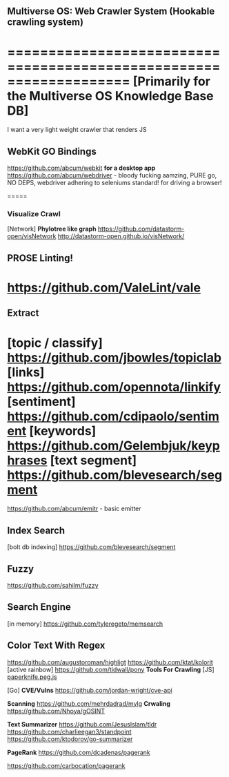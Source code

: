 ##
##  Multiverse OS: Web Crawler System (Hookable crawling system)
===================================================================
            [Primarily for the Multiverse OS Knowledge Base DB]
===================================================================


I want a very light weight crawler that renders JS
## WebKit GO Bindings 
https://github.com/abcum/webkit **for a desktop app**
https://github.com/abcum/webdriver - bloody fucking aamzing, PURE go, NO DEPS, webdriver adhering to seleniums standard! for driving a browser!

=====
### Visualize Crawl
[Network]
**Phylotree like graph**
https://github.com/datastorm-open/visNetwork
http://datastorm-open.github.io/visNetwork/
## PROSE Linting!
https://github.com/ValeLint/vale
=========
## Extract
[topic / classify]
https://github.com/jbowles/topiclab
[links]
https://github.com/opennota/linkify
[sentiment]
https://github.com/cdipaolo/sentiment
[keywords]
https://github.com/Gelembjuk/keyphrases
[text segment]
https://github.com/blevesearch/segment
=======
https://github.com/abcum/emitr - basic emitter
## Index Search 
[bolt db indexing]
https://github.com/blevesearch/segment

## Fuzzy
https://github.com/sahilm/fuzzy

## Search Engine
[in memory]
https://github.com/tyleregeto/memsearch

## Color Text With Regex
https://github.com/augustoroman/highligt
https://github.com/ktat/kolorit
[active rainbow]
https://github.com/tidwall/pony
**Tools For Crawling**
[JS]
[paperknife.peg.js](https://github.com/twostairs/paperknife.js)

[Go]
**CVE/Vulns**
https://github.com/jordan-wright/cve-api

**Scanning**
https://github.com/mehrdadrad/mylg
**Crwaling**
https://github.com/Nhoya/gOSINT 

**Text Summarizer**
https://github.com/JesusIslam/tldr
https://github.com/charlieegan3/standpoint
https://github.com/ktodorov/go-summarizer


**PageRank**
https://github.com/dcadenas/pagerank

https://github.com/carbocation/pagerank


